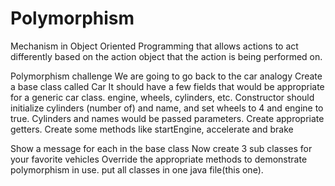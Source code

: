 # Polymorphism
Mechanism in Object Oriented Programming that allows actions to act 
differently based on the action object that the action is being performed on.


Polymorphism challenge
We are going to go back to the car analogy
Create a base class called Car
It should have a few fields that would be appropriate for a generic car class.
engine, wheels, cylinders, etc.
Constructor should initialize cylinders (number of) and name, and set wheels to 4
and engine to true.  Cylinders and names would be passed parameters.
Create appropriate getters.
Create some methods like startEngine, accelerate and brake

Show a message for each in the base class
Now create 3 sub classes for your favorite vehicles
Override the appropriate methods to demonstrate polymorphism in use.
put all classes in one java file(this one).